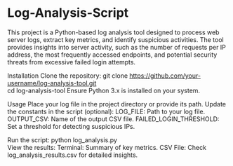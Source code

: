 # Log-Analysis-Script
This project is a Python-based log analysis tool designed to process web server logs, extract key metrics, and identify suspicious activities. The tool provides insights into server activity, such as the number of requests per IP address, the most frequently accessed endpoints, and potential security threats from excessive failed login attempts.

Installation
Clone the repository:
git clone https://github.com/your-username/log-analysis-tool.git                                                                  
cd log-analysis-tool
Ensure Python 3.x is installed on your system.

Usage
Place your log file in the project directory or provide its path.
Update the constants in the script (optional):
LOG_FILE: Path to your log file.
OUTPUT_CSV: Name of the output CSV file.
FAILED_LOGIN_THRESHOLD: Set a threshold for detecting suspicious IPs.

Run the script:
python log_analysis.py      
View the results:
Terminal: Summary of key metrics.
CSV File: Check log_analysis_results.csv for detailed insights.
